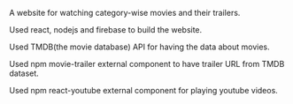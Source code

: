A website for watching category-wise movies and their trailers.

Used react, nodejs and firebase to build the website.

Used TMDB(the movie database) API for having the data about movies.

Used npm movie-trailer external component to have trailer URL from TMDB dataset.

Used npm react-youtube external component for playing youtube videos.
